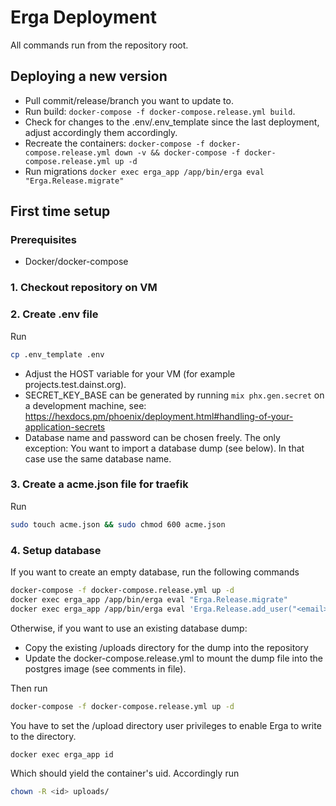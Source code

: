 # Erga Deployment

All commands run from the repository root.

## Deploying a new version

* Pull commit/release/branch you want to update to.
* Run build: `docker-compose -f docker-compose.release.yml build`.
* Check for changes to the .env/.env_template since the last deployment, adjust accordingly them accordingly.
* Recreate the containers: `docker-compose -f docker-compose.release.yml down -v && docker-compose -f docker-compose.release.yml up -d`
* Run migrations `docker exec erga_app /app/bin/erga eval "Erga.Release.migrate"`

## First time setup

### Prerequisites
* Docker/docker-compose

### 1. Checkout repository on VM
### 2. Create .env file

Run
```bash
cp .env_template .env
```

* Adjust the HOST variable for your VM (for example projects.test.dainst.org).
* SECRET_KEY_BASE can be generated by running `mix phx.gen.secret` on a development machine, see: https://hexdocs.pm/phoenix/deployment.html#handling-of-your-application-secrets
* Database name and password can be chosen freely. The only exception: You want to import a database dump (see below). In that case use the same database name.

### 3. Create a acme.json file for traefik

Run
```bash
sudo touch acme.json && sudo chmod 600 acme.json
```

### 4. Setup database

If you want to create an empty database, run the following commands
```bash
docker-compose -f docker-compose.release.yml up -d
docker exec erga_app /app/bin/erga eval "Erga.Release.migrate"
docker exec erga_app /app/bin/erga eval 'Erga.Release.add_user("<email>", "<password>")'
```

Otherwise, if you want to use an existing database dump:
* Copy the existing /uploads directory for the dump into the repository
* Update the docker-compose.release.yml to mount the dump file into the postgres image (see comments in file).

Then run
```bash
docker-compose -f docker-compose.release.yml up -d
```

You have to set the /upload directory user privileges to enable Erga to write to the directory.
```bash
docker exec erga_app id 
```

Which should yield the container's uid. Accordingly run
```bash
chown -R <id> uploads/
```